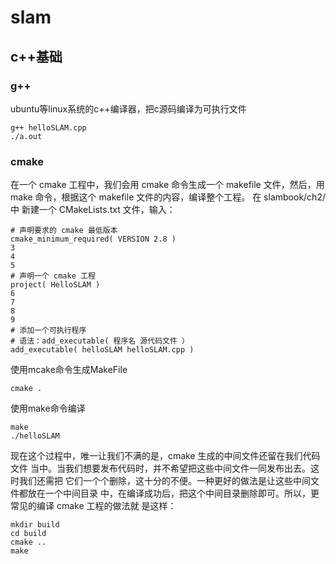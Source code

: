 # slam
## c++基础
### g++
ubuntu等linux系统的c++编译器，把c源码编译为可执行文件
```
g++ helloSLAM.cpp 
./a.out
```
### cmake
在一个 cmake 工程中，我们会用 cmake 命令生成一个 makefile 文件，然后，用 make
命令，根据这个 makefile 文件的内容，编译整个工程。
在 slambook/ch2/中
新建一个 CMakeLists.txt 文件，输入：
```
# 声明要求的 cmake 最低版本
cmake_minimum_required( VERSION 2.8 )
3
4
5
# 声明一个 cmake 工程
project( HelloSLAM )
6
7
8
9
# 添加一个可执行程序
# 语法：add_executable( 程序名 源代码文件 ）
add_executable( helloSLAM helloSLAM.cpp )
```
使用mcake命令生成MakeFile
```
cmake .
```
使用make命令编译
```
make
./helloSLAM
```
现在这个过程中，唯一让我们不满的是，cmake 生成的中间文件还留在我们代码文件
当中。当我们想要发布代码时，并不希望把这些中间文件一同发布出去。这时我们还需把
它们一个个删除，这十分的不便。一种更好的做法是让这些中间文件都放在一个中间目录
中，在编译成功后，把这个中间目录删除即可。所以，更常见的编译 cmake 工程的做法就
是这样：
```
mkdir build
cd build
cmake ..
make
```